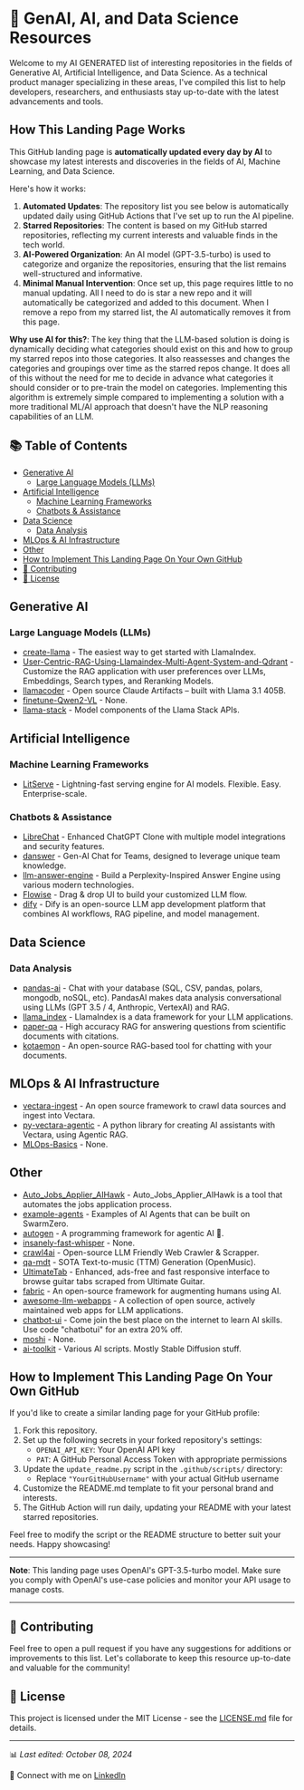 # 🤖 GenAI, AI, and Data Science Resources

Welcome to my AI GENERATED list of interesting repositories in the fields of Generative AI, Artificial Intelligence, and Data Science. As a technical product manager specializing in these areas, I've compiled this list to help developers, researchers, and enthusiasts stay up-to-date with the latest advancements and tools.

## How This Landing Page Works

This GitHub landing page is **automatically updated every day by AI** to showcase my latest interests and discoveries in the fields of AI, Machine Learning, and Data Science.

Here's how it works:

1. **Automated Updates**: The repository list you see below is automatically updated daily using GitHub Actions that I've set up to run the AI pipeline.
2. **Starred Repositories**: The content is based on my GitHub starred repositories, reflecting my current interests and valuable finds in the tech world.
3. **AI-Powered Organization**: An AI model (GPT-3.5-turbo) is used to categorize and organize the repositories, ensuring that the list remains well-structured and informative.
4. **Minimal Manual Intervention**: Once set up, this page requires little to no manual updating. All I need to do is star a new repo and it will automatically be categorized and added to this document. When I remove a repo from my starred list, the AI automatically removes it from this page.

**Why use AI for this?**: The key thing that the LLM-based solution is doing is dynamically deciding what categories should exist on this and how to group my starred repos into those categories. It also reassesses and changes the categories and groupings over time as the starred repos change. It does all of this without the need for me to decide in advance what categories it should consider or to pre-train the model on categories. Implementing this algorithm is extremely simple compared to implementing a solution with a more traditional ML/AI approach that doesn't have the NLP reasoning capabilities of an LLM.

## 📚 Table of Contents

- [Generative AI](#generative-ai)
  - [Large Language Models (LLMs)](#large-language-models-llms)
- [Artificial Intelligence](#artificial-intelligence)
  - [Machine Learning Frameworks](#machine-learning-frameworks)
  - [Chatbots & Assistance](#chatbots--assistance)
- [Data Science](#data-science)
  - [Data Analysis](#data-analysis)
- [MLOps & AI Infrastructure](#mlops--ai-infrastructure)
- [Other](#other)
- [How to Implement This Landing Page On Your Own GitHub](#how-to-implement-this-landing-page-on-your-own-github)
- [🌟 Contributing](#-contributing)
- [📄 License](#-license)

## Generative AI

### Large Language Models (LLMs)

- [create-llama](https://github.com/create-llama) - The easiest way to get started with LlamaIndex.
- [User-Centric-RAG-Using-Llamaindex-Multi-Agent-System-and-Qdrant](https://github.com/User-Centric-RAG-Using-Llamaindex-Multi-Agent-System-and-Qdrant) - Customize the RAG application with user preferences over LLMs, Embeddings, Search types, and Reranking Models.
- [llamacoder](https://github.com/llamacoder) - Open source Claude Artifacts – built with Llama 3.1 405B.
- [finetune-Qwen2-VL](https://github.com/finetune-Qwen2-VL) - None.
- [llama-stack](https://github.com/llama-stack) - Model components of the Llama Stack APIs.

## Artificial Intelligence

### Machine Learning Frameworks

- [LitServe](https://github.com/LitServe) - Lightning-fast serving engine for AI models. Flexible. Easy. Enterprise-scale.

### Chatbots & Assistance

- [LibreChat](https://github.com/LibreChat) - Enhanced ChatGPT Clone with multiple model integrations and security features.
- [danswer](https://github.com/danswer) - Gen-AI Chat for Teams, designed to leverage unique team knowledge.
- [llm-answer-engine](https://github.com/llm-answer-engine) - Build a Perplexity-Inspired Answer Engine using various modern technologies.
- [Flowise](https://github.com/Flowise) - Drag & drop UI to build your customized LLM flow.
- [dify](https://github.com/dify) - Dify is an open-source LLM app development platform that combines AI workflows, RAG pipeline, and model management.

## Data Science

### Data Analysis

- [pandas-ai](https://github.com/pandas-ai) - Chat with your database (SQL, CSV, pandas, polars, mongodb, noSQL, etc). PandasAI makes data analysis conversational using LLMs (GPT 3.5 / 4, Anthropic, VertexAI) and RAG.
- [llama_index](https://github.com/llama_index) - LlamaIndex is a data framework for your LLM applications.
- [paper-qa](https://github.com/paper-qa) - High accuracy RAG for answering questions from scientific documents with citations.
- [kotaemon](https://github.com/kotaemon) - An open-source RAG-based tool for chatting with your documents.

## MLOps & AI Infrastructure

- [vectara-ingest](https://github.com/vectara-ingest) - An open source framework to crawl data sources and ingest into Vectara.
- [py-vectara-agentic](https://github.com/py-vectara-agentic) - A python library for creating AI assistants with Vectara, using Agentic RAG.
- [MLOps-Basics](https://github.com/MLOps-Basics) - None.

## Other

- [Auto_Jobs_Applier_AIHawk](https://github.com/Auto_Jobs_Applier_AIHawk) - Auto_Jobs_Applier_AIHawk is a tool that automates the jobs application process.
- [example-agents](https://github.com/example-agents) - Examples of AI Agents that can be built on SwarmZero.
- [autogen](https://github.com/autogen) - A programming framework for agentic AI 🤖.
- [insanely-fast-whisper](https://github.com/insanely-fast-whisper) - None.
- [crawl4ai](https://github.com/crawl4ai) - Open-source LLM Friendly Web Crawler & Scrapper.
- [qa-mdt](https://github.com/qa-mdt) - SOTA Text-to-music (TTM) Generation (OpenMusic).
- [UltimateTab](https://github.com/UltimateTab) - Enhanced, ads-free and fast responsive interface to browse guitar tabs scraped from Ultimate Guitar.
- [fabric](https://github.com/fabric) - An open-source framework for augmenting humans using AI.
- [awesome-llm-webapps](https://github.com/awesome-llm-webapps) - A collection of open source, actively maintained web apps for LLM applications.
- [chatbot-ui](https://github.com/chatbot-ui) - Come join the best place on the internet to learn AI skills. Use code "chatbotui" for an extra 20% off.
- [moshi](https://github.com/moshi) - None.
- [ai-toolkit](https://github.com/ai-toolkit) - Various AI scripts. Mostly Stable Diffusion stuff.

## How to Implement This Landing Page On Your Own GitHub

If you'd like to create a similar landing page for your GitHub profile:

1. Fork this repository.
2. Set up the following secrets in your forked repository's settings:
   - `OPENAI_API_KEY`: Your OpenAI API key
   - `PAT`: A GitHub Personal Access Token with appropriate permissions
3. Update the `update_readme.py` script in the `.github/scripts/` directory:
   - Replace `"YourGitHubUsername"` with your actual GitHub username
4. Customize the README.md template to fit your personal brand and interests.
5. The GitHub Action will run daily, updating your README with your latest starred repositories.

Feel free to modify the script or the README structure to better suit your needs. Happy showcasing!

---

**Note**: This landing page uses OpenAI's GPT-3.5-turbo model. Make sure you comply with OpenAI's use-case policies and monitor your API usage to manage costs.

---

## 🌟 Contributing

Feel free to open a pull request if you have any suggestions for additions or improvements to this list. Let's collaborate to keep this resource up-to-date and valuable for the community!

## 📄 License

This project is licensed under the MIT License - see the [LICENSE.md](LICENSE.md) file for details.

---

📊 *Last edited: October 08, 2024*

🔗 Connect with me on [LinkedIn](https://www.linkedin.com/in/taubersean)